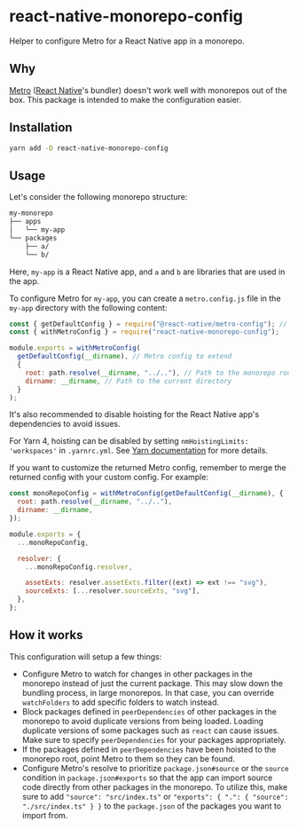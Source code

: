 # react-native-monorepo-config

Helper to configure Metro for a React Native app in a monorepo.

## Why

[Metro](https://metrobundler.dev/) ([React Native](https://reactnative.dev)'s bundler) doesn't work well with monorepos out of the box. This package is intended to make the configuration easier.

## Installation

```bash
yarn add -D react-native-monorepo-config
```

## Usage

Let's consider the following monorepo structure:

```sh
my-monorepo
├── apps
│   └── my-app
└── packages
    ├── a/
    └── b/
```

Here, `my-app` is a React Native app, and `a` and `b` are libraries that are used in the app.

To configure Metro for `my-app`, you can create a `metro.config.js` file in the `my-app` directory with the following content:

```js
const { getDefaultConfig } = require("@react-native/metro-config"); // Import from `@expo/metro-config` if using Expo CLI
const { withMetroConfig } = require("react-native-monorepo-config");

module.exports = withMetroConfig(
  getDefaultConfig(__dirname), // Metro config to extend
  {
    root: path.resolve(__dirname, "../.."), // Path to the monorepo root
    dirname: __dirname, // Path to the current directory
  }
);
```

It's also recommended to disable hoisting for the React Native app's dependencies to avoid issues.

For Yarn 4, hoisting can be disabled by setting `nmHoistingLimits: 'workspaces'` in `.yarnrc.yml`. See [Yarn documentation](https://yarnpkg.com/configuration/yarnrc#nmHoistingLimits) for more details.

If you want to customize the returned Metro config, remember to merge the returned config with your custom config. For example:

```js
const monoRepoConfig = withMetroConfig(getDefaultConfig(__dirname), {
  root: path.resolve(__dirname, "../.."),
  dirname: __dirname,
});

module.exports = {
  ...monoRepoConfig,

  resolver: {
    ...monoRepoConfig.resolver,

    assetExts: resolver.assetExts.filter((ext) => ext !== "svg"),
    sourceExts: [...resolver.sourceExts, "svg"],
  },
};
```

## How it works

This configuration will setup a few things:

- Configure Metro to watch for changes in other packages in the monorepo instead of just the current package. This may slow down the bundling process, in large monorepos. In that case, you can override `watchFolders` to add specific folders to watch instead.
- Block packages defined in `peerDependencies` of other packages in the monorepo to avoid duplicate versions from being loaded. Loading duplicate versions of some packages such as `react` can cause issues. Make sure to specify `peerDependencies` for your packages appropriately.
- If the packages defined in `peerDependencies` have been hoisted to the monorepo root, point Metro to them so they can be found.
- Configure Metro's resolve to prioritize `package.json#source` or the `source` condition in `package.json#exports` so that the app can import source code directly from other packages in the monorepo. To utilize this, make sure to add `"source": "src/index.ts"` or `"exports": { ".": { "source": "./src/index.ts" } }` to the `package.json` of the packages you want to import from.
